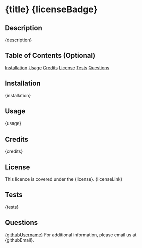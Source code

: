 # {title} {licenseBadge}

## Description

{description}

## Table of Contents (Optional)

<a href = '#Installation'>Installation</a>
<a href = '#Usage'>Usage</a>
<a href = '#Credits'>Credits</a>
<a href = '#License'>License</a>
<a href = '#Tests'>Tests</a>
<a href = '#Questions'>Questions</a>

## Installation

{installation}

## Usage

{usage}

## Credits

{credits}

## License

This licence is covered under the {license}.
{licenseLink}

## Tests

{tests}

## Questions
<a href = 'https://github.com/{githubUsername}'>{githubUsername}</a>
For additional information, please email us at {githubEmail}.